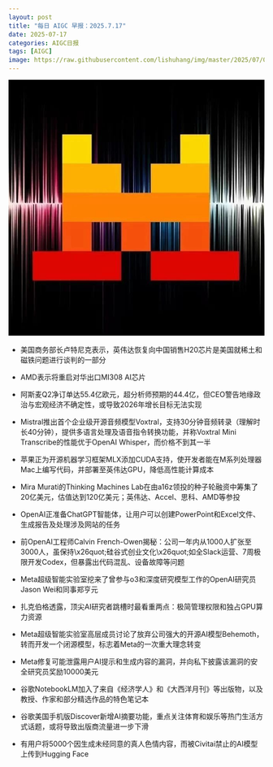 ```yaml
---
layout: post
title: "每日 AIGC 早报：2025.7.17"
date: 2025-07-17
categories: AIGC日报
tags: [AIGC]
image: https://raw.githubusercontent.com/lishuhang/img/master/2025/07/0717-d.jpg
---
```


![封面图](https://raw.githubusercontent.com/lishuhang/img/master/2025/07/0717-d.jpg)

  - 美国商务部长卢特尼克表示，英伟达恢复向中国销售H20芯片是美国就稀土和磁铁问题进行谈判的一部分

  - AMD表示将重启对华出口MI308 AI芯片

  - 阿斯麦Q2净订单达55.4亿欧元，超分析师预期的44.4亿，但CEO警告地缘政治与宏观经济不确定性，或导致2026年增长目标无法实现

  - Mistral推出首个企业级开源音频模型Voxtral，支持30分钟音频转录（理解时长40分钟），提供多语言处理及语音指令转换功能，并称Voxtral Mini Transcribe的性能优于OpenAI Whisper，而价格不到其一半

  - 苹果正为开源机器学习框架MLX添加CUDA支持，使开发者能在M系列处理器Mac上编写代码，并部署至英伟达GPU，降低高性能计算成本

  - Mira Murati的Thinking Machines Lab在由a16z领投的种子轮融资中筹集了20亿美元，估值达到120亿美元；英伟达、Accel、思科、AMD等参投

  - OpenAI正准备ChatGPT智能体，让用户可以创建PowerPoint和Excel文件、生成报告及处理涉及网站的任务

  - 前OpenAI工程师Calvin French-Owen揭秘：公司一年内从1000人扩张至3000人，虽保持\x26quot;硅谷式创业文化\x26quot;如全Slack运营、7周极限开发Codex，但暴露出代码混乱、设备故障等问题

  - Meta超级智能实验室挖来了曾参与o3和深度研究模型工作的OpenAI研究员Jason Wei和同事郑亨元

  - 扎克伯格透露，顶尖AI研究者跳槽时最看重两点：极简管理权限和独占GPU算力资源

  - Meta超级智能实验室高层成员讨论了放弃公司强大的开源AI模型Behemoth，转而开发一个闭源模型，标志着Meta的一次重大理念转变

  - Meta修复可能泄露用户AI提示和生成内容的漏洞，并向私下披露该漏洞的安全研究员奖励10000美元

  - 谷歌NotebookLM加入了来自《经济学人》和《大西洋月刊》等出版物，以及教授、作家和部分精选作品的特色笔记本

  - 谷歌美国手机版Discover新增AI摘要功能，重点关注体育和娱乐等热门生活方式话题，或将导致出版商流量进一步下滑

  - 有用户将5000个因生成未经同意的真人色情内容，而被Civitai禁止的AI模型上传到Hugging Face